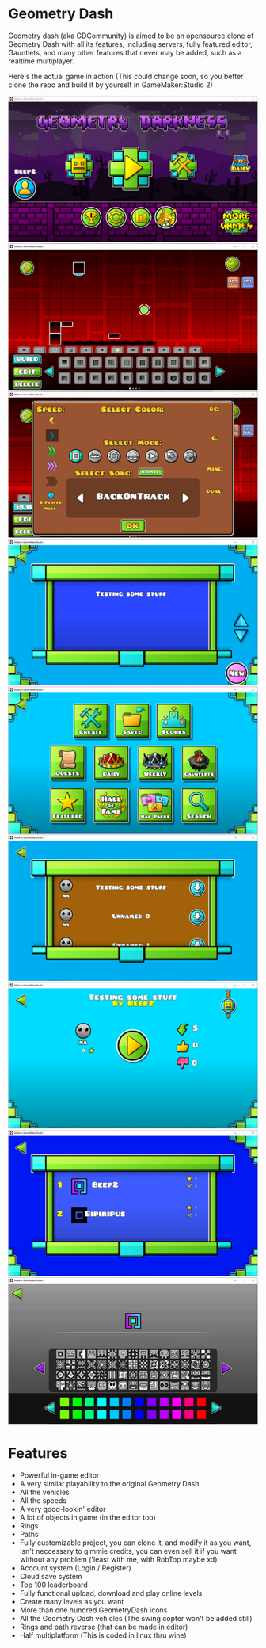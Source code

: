 # Geometry Dash
Geometry dash (aka GDCommunity) is aimed to be an opensource clone of Geometry Dash with all its features, including servers, fully featured editor, Gauntlets, and many other features that never may be added, such as a realtime multiplayer.

Here's the actual game in action (This could change soon, so you better clone the repo and build it by yourself in GameMaker:Studio 2)

![Main menu](img/img1.PNG)
![Level editor](img/img2.PNG)
![Another image of the editor](img/img3.PNG)
![Creator level select](img/img4.PNG)
![The extras](img/img5.PNG)
![Online level searcher](img/img6.PNG)
![An online level](img/img7.PNG)
![Top 100](img/img8.PNG)
![Icon selector](img/img9.PNG)

# Features
- Powerful in-game editor
- A very similar playability to the original Geometry Dash
- All the vehicles
- All the speeds
- A very good-lookin' editor
- A lot of objects in game (in the editor too)
- Rings
- Paths
- Fully customizable project, you can clone it, and modify it as you want, isn't neccessary to gimmie credits, you can even sell it if you want without any problem ('least with me, with RobTop maybe xd)
- Account system (Login / Register)
- Cloud save system
- Top 100 leaderboard
- Fully functional upload, download and play online levels
- Create many levels as you want
- More than one hundred GeometryDash icons
- All the Geometry Dash vehicles (The swing copter won't be added still)
- Rings and path reverse (that can be made in editor)
- Half multiplatform (This is coded in linux thru wine)
